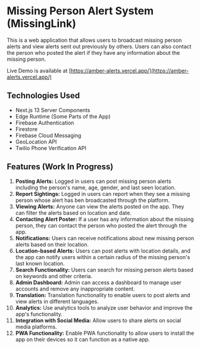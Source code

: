 # Missing Person Alert System (MissingLink)

This is a web application that allows users to broadcast missing person alerts and view alerts sent out previously by others. Users can also contact the person who posted the alert if they have any information about the missing person.

Live Demo is available at [https://amber-alerts.vercel.app/](https://amber-alerts.vercel.app/)

## Technologies Used

- Next.js 13 Server Components
- Edge Runtime (Some Parts of the App)
- Firebase Authentication
- Firestore
- Firebase Cloud Messaging
- GeoLocation API
- Twilio Phone Verification API

## Features (Work In Progress)

1. **Posting Alerts:** Logged in users can post missing person alerts including the person's name, age, gender, and last seen location.
2. **Report Sightings:** Logged in users can report when they see a missing person whose alert has ben broadcasted through the platform.
3. **Viewing Alerts:** Anyone can view the alerts posted on the app. They can filter the alerts based on location and date.
4. **Contacting Alert Poster:** If a user has any information about the missing person, they can contact the person who posted the alert through the app.
5. **Notifications:** Users can receive notifications about new missing person alerts based on their location.
6. **Location-based Alerts:** Users can post alerts with location details, and the app can notify users within a certain radius of the missing person's last known location.
7. **Search Functionality:** Users can search for missing person alerts based on keywords and other criteria.
8. **Admin Dashboard:** Admin can access a dashboard to manage user accounts and remove any inappropriate content.
9. **Translation:** Translation functionality to enable users to post alerts and view alerts in different languages.
10. **Analytics:** Use analytics tools to analyze user behavior and improve the app's functionality.
11. **Integration with Social Media:** Allow users to share alerts on social media platforms.
12. **PWA Functionality:** Enable PWA functionality to allow users to install the app on their devices so it can function as a native app.

